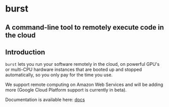 # burst
## A command-line tool to remotely execute code in the cloud

## Introduction

`burst` lets you run your software remotely in the cloud, on powerful GPU's or multi-CPU hardware instances that are
booted up and stopped automatically, so you only pay for the time you use.

We support remote computing on Amazon Web Services and will be adding more 
(Google Cloud Platform support is currently in beta).

Documentation is available here: [docs](https://burstable.readthedocs.io)
